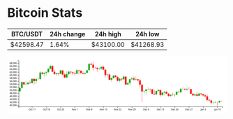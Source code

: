 # Bitcoin Stats

BTC/USDT|24h change|24h high|24h low|
|---|---|---|---|
|$42598.47|1.64%|$43100.00|$41268.93|

<img src="./chart.svg">
